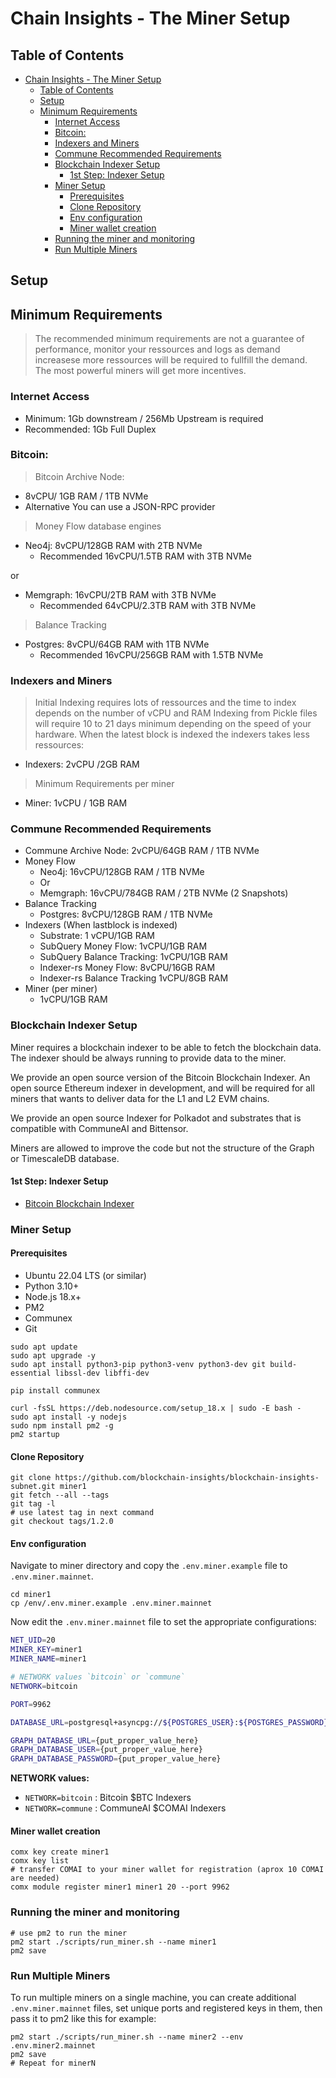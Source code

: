 # Chain Insights - The Miner Setup

## Table of Contents
- [Chain Insights - The Miner Setup](#chain-insights---the-miner-setup)
  - [Table of Contents](#table-of-contents)
  - [Setup](#setup)
  - [Minimum Requirements](#minimum-requirements)
    - [Internet Access](#internet-access)
    - [Bitcoin:](#bitcoin)
    - [Indexers and Miners](#indexers-and-miners)
    - [Commune Recommended Requirements](#commune-recommended-requirements)
    - [Blockchain Indexer Setup](#blockchain-indexer-setup)
      - [1st Step: Indexer Setup](#1st-step-indexer-setup)
    - [Miner Setup](#miner-setup)
      - [Prerequisites](#prerequisites)
      - [Clone Repository](#clone-repository)
      - [Env configuration](#env-configuration)
      - [Miner wallet creation](#miner-wallet-creation)
    - [Running the miner and monitoring](#running-the-miner-and-monitoring)
    - [Run Multiple Miners](#run-multiple-miners)

## Setup

## Minimum Requirements

> The recommended minimum requirements are not a guarantee of performance, monitor your ressources and logs as demand increasese more ressources will be required to fullfill the demand. The most powerful miners will get more incentives.

### Internet Access

- Minimum: 1Gb downstream / 256Mb Upstream is required
- Recommended: 1Gb Full Duplex

### Bitcoin:

> Bitcoin Archive Node:

- 8vCPU/ 1GB RAM / 1TB NVMe
- Alternative You can use a JSON-RPC provider

> Money Flow database engines

- Neo4j: 8vCPU/128GB RAM with 2TB NVMe
  - Recommended 16vCPU/1.5TB RAM with 3TB NVMe

or

- Memgraph: 16vCPU/2TB RAM with 3TB NVMe
  - Recommended 64vCPU/2.3TB RAM with 3TB NVMe

> Balance Tracking

- Postgres: 8vCPU/64GB RAM with 1TB NVMe
  - Recommended 16vCPU/256GB RAM with 1.5TB NVMe

### Indexers and Miners

> Initial Indexing requires lots of ressources and the time to index depends on the number of vCPU and RAM
> Indexing from Pickle files will require 10 to 21 days minimum depending on the speed of your hardware.
> When the latest block is indexed the indexers takes less ressources:

- Indexers: 2vCPU /2GB RAM

> Minimum Requirements per miner

- Miner: 1vCPU / 1GB RAM

### Commune Recommended Requirements


- Commune Archive Node: 2vCPU/64GB RAM / 1TB NVMe
- Money Flow
  - Neo4j: 16vCPU/128GB RAM / 1TB NVMe
  - Or
  - Memgraph: 16vCPU/784GB RAM / 2TB NVMe (2 Snapshots)
- Balance Tracking
  - Postgres: 8vCPU/128GB RAM / 1TB NVMe
- Indexers (When lastblock is indexed)
  - Substrate: 1 vCPU/1GB RAM
  - SubQuery Money Flow: 1vCPU/1GB RAM
  - SubQuery Balance Tracking: 1vCPU/1GB RAM
  - Indexer-rs Money Flow: 8vCPU/16GB RAM
  - Indexer-rs Balance Tracking 1vCPU/8GB RAM
- Miner (per miner)
  - 1vCPU/1GB RAM

### Blockchain Indexer Setup

Miner requires a blockchain indexer to be able to fetch the blockchain data. The indexer should be always running to provide data to the miner.

We provide an open source version of the Bitcoin Blockchain Indexer. An open source Ethereum indexer in development, and will be required for all miners that wants to deliver data for the L1 and L2 EVM chains.

We provide an open source Indexer for Polkadot and substrates that is compatible with CommuneAI and Bittensor.

Miners are allowed to improve the code but not the structure of the Graph or TimescaleDB database.

#### 1st Step: Indexer Setup

- [Bitcoin Blockchain Indexer](https://github.com/blockchain-insights/blockchain-insights-indexer-bitcoin)
  
### Miner Setup

#### Prerequisites

- Ubuntu 22.04 LTS (or similar)
- Python 3.10+
- Node.js 18.x+
- PM2
- Communex
- Git

```shell
sudo apt update
sudo apt upgrade -y
sudo apt install python3-pip python3-venv python3-dev git build-essential libssl-dev libffi-dev

pip install communex

curl -fsSL https://deb.nodesource.com/setup_18.x | sudo -E bash -
sudo apt install -y nodejs
sudo npm install pm2 -g
pm2 startup
```

#### Clone Repository

```shell
git clone https://github.com/blockchain-insights/blockchain-insights-subnet.git miner1
git fetch --all --tags
git tag -l
# use latest tag in next command
git checkout tags/1.2.0
```

#### Env configuration

Navigate to miner directory and copy the `.env.miner.example` file to `.env.miner.mainnet`.
```shell
cd miner1
cp /env/.env.miner.example .env.miner.mainnet
```

Now edit the `.env.miner.mainnet` file to set the appropriate configurations:

```sh
NET_UID=20
MINER_KEY=miner1
MINER_NAME=miner1

# NETWORK values `bitcoin` or `commune`
NETWORK=bitcoin

PORT=9962

DATABASE_URL=postgresql+asyncpg://${POSTGRES_USER}:${POSTGRES_PASSWORD}@${POSTGRES_HOST}:${POSTGRES_PORT}/${POSTGRES_DB}

GRAPH_DATABASE_URL={put_proper_value_here}
GRAPH_DATABASE_USER={put_proper_value_here}
GRAPH_DATABASE_PASSWORD={put_proper_value_here}
```

**NETWORK values:**

- `NETWORK=bitcoin` : Bitcoin $BTC Indexers
- `NETWORK=commune` : CommuneAI $COMAI Indexers

#### Miner wallet creation

```shell
comx key create miner1
comx key list
# transfer COMAI to your miner wallet for registration (aprox 10 COMAI are needed)
comx module register miner1 miner1 20 --port 9962
```

### Running the miner and monitoring

```shell
# use pm2 to run the miner
pm2 start ./scripts/run_miner.sh --name miner1
pm2 save
```


### Run Multiple Miners

To run multiple miners on a single machine, you can create additional `.env.miner.mainnet` files, set unique ports and registered keys in them, then pass it to pm2 like this for example:

```shell
pm2 start ./scripts/run_miner.sh --name miner2 --env .env.miner2.mainnet
pm2 save
# Repeat for minerN
```
